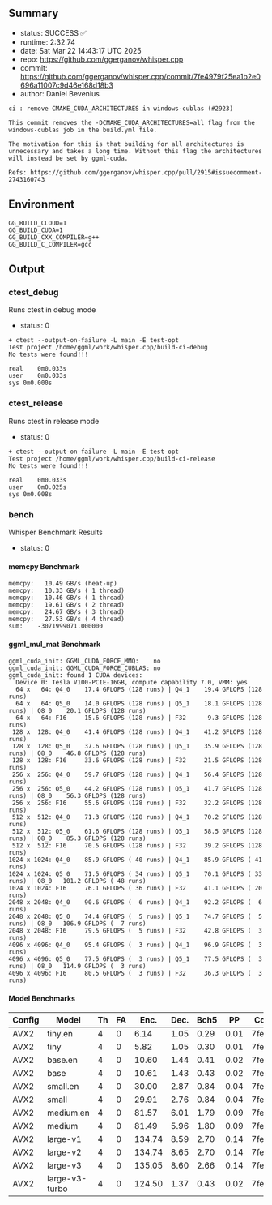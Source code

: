 ## Summary

- status:  SUCCESS ✅
- runtime: 2:32.74
- date:    Sat Mar 22 14:43:17 UTC 2025
- repo:    https://github.com/ggerganov/whisper.cpp
- commit:  https://github.com/ggerganov/whisper.cpp/commit/7fe4979f25ea1b2e0696a11007c9d46e168d18b3
- author:  Daniel Bevenius
```
ci : remove CMAKE_CUDA_ARCHITECTURES in windows-cublas (#2923)

This commit removes the -DCMAKE_CUDA_ARCHITECTURES=all flag from the
windows-cublas job in the build.yml file.

The motivation for this is that building for all architectures is
unnecessary and takes a long time. Without this flag the architectures
will instead be set by ggml-cuda.

Refs: https://github.com/ggerganov/whisper.cpp/pull/2915#issuecomment-2743160743
```

## Environment

```
GG_BUILD_CLOUD=1
GG_BUILD_CUDA=1
GG_BUILD_CXX_COMPILER=g++
GG_BUILD_C_COMPILER=gcc
```

## Output

### ctest_debug

Runs ctest in debug mode
- status: 0
```
+ ctest --output-on-failure -L main -E test-opt
Test project /home/ggml/work/whisper.cpp/build-ci-debug
No tests were found!!!

real	0m0.033s
user	0m0.033s
sys	0m0.000s
```
### ctest_release

Runs ctest in release mode
- status: 0
```
+ ctest --output-on-failure -L main -E test-opt
Test project /home/ggml/work/whisper.cpp/build-ci-release
No tests were found!!!

real	0m0.033s
user	0m0.025s
sys	0m0.008s
```
### bench

Whisper Benchmark Results
- status: 0
#### memcpy Benchmark

```
memcpy:   10.49 GB/s (heat-up)
memcpy:   10.33 GB/s ( 1 thread)
memcpy:   10.46 GB/s ( 1 thread)
memcpy:   19.61 GB/s ( 2 thread)
memcpy:   24.67 GB/s ( 3 thread)
memcpy:   27.53 GB/s ( 4 thread)
sum:    -3071999071.000000
```

#### ggml_mul_mat Benchmark

```
ggml_cuda_init: GGML_CUDA_FORCE_MMQ:    no
ggml_cuda_init: GGML_CUDA_FORCE_CUBLAS: no
ggml_cuda_init: found 1 CUDA devices:
  Device 0: Tesla V100-PCIE-16GB, compute capability 7.0, VMM: yes
  64 x   64: Q4_0    17.4 GFLOPS (128 runs) | Q4_1    19.4 GFLOPS (128 runs)
  64 x   64: Q5_0    14.0 GFLOPS (128 runs) | Q5_1    18.1 GFLOPS (128 runs) | Q8_0    20.1 GFLOPS (128 runs)
  64 x   64: F16     15.6 GFLOPS (128 runs) | F32      9.3 GFLOPS (128 runs)
 128 x  128: Q4_0    41.4 GFLOPS (128 runs) | Q4_1    41.2 GFLOPS (128 runs)
 128 x  128: Q5_0    37.6 GFLOPS (128 runs) | Q5_1    35.9 GFLOPS (128 runs) | Q8_0    46.8 GFLOPS (128 runs)
 128 x  128: F16     33.6 GFLOPS (128 runs) | F32     21.5 GFLOPS (128 runs)
 256 x  256: Q4_0    59.7 GFLOPS (128 runs) | Q4_1    56.4 GFLOPS (128 runs)
 256 x  256: Q5_0    44.2 GFLOPS (128 runs) | Q5_1    41.7 GFLOPS (128 runs) | Q8_0    56.3 GFLOPS (128 runs)
 256 x  256: F16     55.6 GFLOPS (128 runs) | F32     32.2 GFLOPS (128 runs)
 512 x  512: Q4_0    71.3 GFLOPS (128 runs) | Q4_1    70.2 GFLOPS (128 runs)
 512 x  512: Q5_0    61.6 GFLOPS (128 runs) | Q5_1    58.5 GFLOPS (128 runs) | Q8_0    85.3 GFLOPS (128 runs)
 512 x  512: F16     70.5 GFLOPS (128 runs) | F32     39.2 GFLOPS (128 runs)
1024 x 1024: Q4_0    85.9 GFLOPS ( 40 runs) | Q4_1    85.9 GFLOPS ( 41 runs)
1024 x 1024: Q5_0    71.5 GFLOPS ( 34 runs) | Q5_1    70.1 GFLOPS ( 33 runs) | Q8_0   101.2 GFLOPS ( 48 runs)
1024 x 1024: F16     76.1 GFLOPS ( 36 runs) | F32     41.1 GFLOPS ( 20 runs)
2048 x 2048: Q4_0    90.6 GFLOPS (  6 runs) | Q4_1    92.2 GFLOPS (  6 runs)
2048 x 2048: Q5_0    74.4 GFLOPS (  5 runs) | Q5_1    74.7 GFLOPS (  5 runs) | Q8_0   106.9 GFLOPS (  7 runs)
2048 x 2048: F16     79.5 GFLOPS (  5 runs) | F32     42.8 GFLOPS (  3 runs)
4096 x 4096: Q4_0    95.4 GFLOPS (  3 runs) | Q4_1    96.9 GFLOPS (  3 runs)
4096 x 4096: Q5_0    77.5 GFLOPS (  3 runs) | Q5_1    77.5 GFLOPS (  3 runs) | Q8_0   114.9 GFLOPS (  3 runs)
4096 x 4096: F16     80.5 GFLOPS (  3 runs) | F32     36.3 GFLOPS (  3 runs)
```

#### Model Benchmarks

|           Config |         Model |  Th |  FA |    Enc. |    Dec. |    Bch5 |      PP |  Commit |
|              --- |           --- | --- | --- |     --- |     --- |     --- |     --- |     --- |
|             AVX2 |       tiny.en |   4 |   0 |    6.14 |    1.05 |    0.29 |    0.01 | 7fe4979f |
|             AVX2 |          tiny |   4 |   0 |    5.82 |    1.05 |    0.30 |    0.01 | 7fe4979f |
|             AVX2 |       base.en |   4 |   0 |   10.60 |    1.44 |    0.41 |    0.02 | 7fe4979f |
|             AVX2 |          base |   4 |   0 |   10.61 |    1.43 |    0.43 |    0.02 | 7fe4979f |
|             AVX2 |      small.en |   4 |   0 |   30.00 |    2.87 |    0.84 |    0.04 | 7fe4979f |
|             AVX2 |         small |   4 |   0 |   29.91 |    2.76 |    0.84 |    0.04 | 7fe4979f |
|             AVX2 |     medium.en |   4 |   0 |   81.57 |    6.01 |    1.79 |    0.09 | 7fe4979f |
|             AVX2 |        medium |   4 |   0 |   81.49 |    5.96 |    1.80 |    0.09 | 7fe4979f |
|             AVX2 |      large-v1 |   4 |   0 |  134.74 |    8.59 |    2.70 |    0.14 | 7fe4979f |
|             AVX2 |      large-v2 |   4 |   0 |  134.74 |    8.65 |    2.70 |    0.14 | 7fe4979f |
|             AVX2 |      large-v3 |   4 |   0 |  135.05 |    8.60 |    2.66 |    0.14 | 7fe4979f |
|             AVX2 | large-v3-turbo |   4 |   0 |  124.50 |    1.37 |    0.43 |    0.02 | 7fe4979f |


